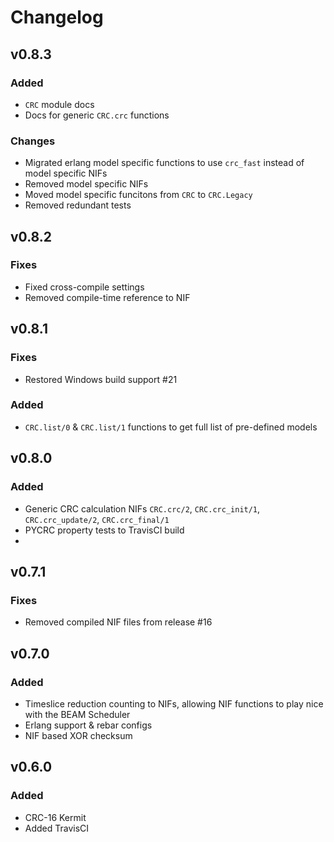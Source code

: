 # Changelog

## v0.8.3
### Added
- `CRC` module docs
- Docs for generic `CRC.crc` functions
### Changes
- Migrated erlang model specific functions to use `crc_fast` instead of model specific NIFs
- Removed model specific NIFs
- Moved model specific funcitons from `CRC` to `CRC.Legacy`
- Removed redundant tests

## v0.8.2
### Fixes
- Fixed cross-compile settings
- Removed compile-time reference to NIF

## v0.8.1
### Fixes
- Restored Windows build support #21
### Added
- `CRC.list/0` & `CRC.list/1` functions to get full list of pre-defined models

## v0.8.0
### Added
- Generic CRC calculation NIFs `CRC.crc/2`, `CRC.crc_init/1`, `CRC.crc_update/2`, `CRC.crc_final/1`
- PYCRC property tests to TravisCI build
- 

## v0.7.1
### Fixes
- Removed compiled NIF files from release #16

## v0.7.0
### Added
- Timeslice reduction counting to NIFs, allowing NIF functions to play nice with the BEAM Scheduler
- Erlang support & rebar configs
- NIF based XOR checksum 

## v0.6.0
### Added
- CRC-16 Kermit
- Added TravisCI
